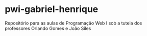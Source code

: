 # pwi-gabriel-henrique
Repositório para as aulas de Programação Web I sob a tutela dos professores Orlando Gomes e João Siles

